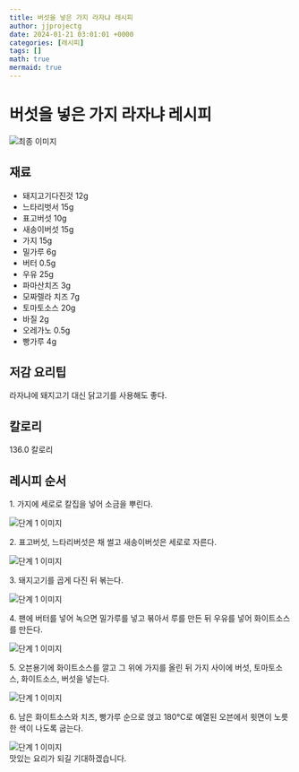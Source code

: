 ```yaml
---
title: 버섯을 넣은 가지 라자냐 레시피
author: jjprojectg
date: 2024-01-21 03:01:01 +0000
categories: [레시피]
tags: []
math: true
mermaid: true
---
```

<meta name="og:type" content="website"/>
<meta charset="UTF-8"/>
<div class="header">
  <h1>버섯을 넣은 가지 라자냐 레시피</h1>
</div>

<div class="container my-4">
  <div class="row">
    <div class="col-12 col-md-6">
      <div class="recipe-image">
        <img src="http://www.foodsafetykorea.go.kr/uploadimg/20141117/20141117053754_1416213474657.jpg" class="step-image" alt="최종 이미지"/>
      </div>
    </div>
    <div class="col-12 col-md-6">
      <div class="ingredients">
        <h2>재료</h2>
        <ul class="card">
          <li> 돼지고기다진것 12g </li>
          <li>  느타리벗서 15g </li>
          <li>  표고버섯 10g </li>
          <li>  새송이버섯 15g </li>
          <li>  가지 15g </li>
          <li>  밀가루 6g </li>
          <li>  버터 0.5g </li>
          <li>  우유 25g </li>
          <li>  파마산치즈 3g </li>
          <li>  모짜렐라 치즈 7g </li>
          <li>  토마토소스 20g </li>
          <li>  바질 2g </li>
          <li>  오레가노 0.5g </li>
          <li>  빵가루 4g </li>
</ul>
      </div>
    </div>
    <div class="col-12 col-md-6">
      <div class="ingredients">
        <h2>저감 요리팁</h2>
        <div class="card"> 
          <p>
            라자냐에 돼지고기 대신 닭고기를 사용해도 좋다.
          </p>
        </div>
      </div>
      <div class="ingredients">
        <h2>칼로리</h2>
        <div class="card"> 
          <p>
            136.0 칼로리
          </p>
        </div>
      </div>
    </div>
  </div>

  <h2 class="my-4">레시피 순서</h2>
  <div class="card recipe-card">
    <div class="card-body recipe-step">
      <p class="card-text step-description">1. 가지에 세로로 칼집을 넣어 소금을 뿌린다.</p>
      <img src="http://www.foodsafetykorea.go.kr/uploadimg/cook/1017-1.jpg" alt="단계 1 이미지" class="step-image"/>
    </div>
  </div>
  <div class="card recipe-card">
    <div class="card-body recipe-step">
      <p class="card-text step-description">2. 표고버섯, 느타리버섯은 채 썰고 새송이버섯은 세로로 자른다.</p>
      <img src="http://www.foodsafetykorea.go.kr/uploadimg/cook/1017-2.jpg" alt="단계 1 이미지" class="step-image"/>
    </div>
  </div>
  <div class="card recipe-card">
    <div class="card-body recipe-step">
      <p class="card-text step-description">3. 돼지고기를 곱게 다진 뒤 볶는다.</p>
      <img src="http://www.foodsafetykorea.go.kr/uploadimg/cook/1017-3.jpg" alt="단계 1 이미지" class="step-image"/>
    </div>
  </div>
  <div class="card recipe-card">
    <div class="card-body recipe-step">
      <p class="card-text step-description">4. 팬에 버터를 넣어 녹으면 밀가루를 넣고 볶아서 루를 만든 뒤 우유를 넣어 화이트소스를 만든다.</p>
      <img src="http://www.foodsafetykorea.go.kr/uploadimg/cook/1017-4.jpg" alt="단계 1 이미지" class="step-image"/>
    </div>
  </div>
  <div class="card recipe-card">
    <div class="card-body recipe-step">
      <p class="card-text step-description">5. 오븐용기에 화이트소스를 깔고 그 위에 가지를 올린 뒤 가지 사이에 버섯, 토마토소스, 화이트소스, 버섯을 넣는다.</p>
      <img src="http://www.foodsafetykorea.go.kr/uploadimg/cook/1017-5.jpg" alt="단계 1 이미지" class="step-image"/>
    </div>
  </div>
  <div class="card recipe-card">
    <div class="card-body recipe-step">
      <p class="card-text step-description">6. 남은 화이트소스와 치즈, 빵가루 순으로 얹고 180℃로 예열된 오븐에서 윗면이 노릇한 색이 나도록 굽는다.</p>
      <img src="http://www.foodsafetykorea.go.kr/uploadimg/cook/1017-6.jpg" alt="단계 1 이미지" class="step-image"/>
    </div>
  </div>

</div>
맛있는 요리가 되길 기대하겠습니다.
